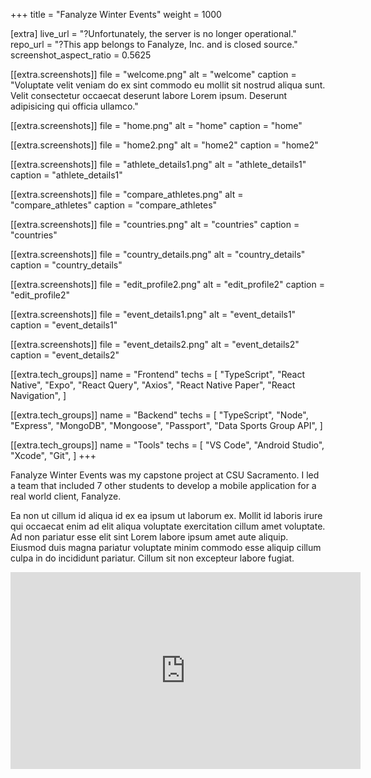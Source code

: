 +++
title = "Fanalyze Winter Events"
weight = 1000

[extra]
live_url = "?Unfortunately, the server is no longer operational."
repo_url = "?This app belongs to Fanalyze, Inc. and is closed source."
screenshot_aspect_ratio = 0.5625

[[extra.screenshots]]
file = "welcome.png"
alt = "welcome"
caption = "Voluptate velit veniam do ex sint commodo eu mollit sit nostrud aliqua sunt. Velit consectetur occaecat deserunt labore Lorem ipsum. Deserunt adipisicing qui officia ullamco."

[[extra.screenshots]]
file = "home.png"
alt = "home"
caption = "home"

[[extra.screenshots]]
file = "home2.png"
alt = "home2"
caption = "home2"

[[extra.screenshots]]
file = "athlete_details1.png"
alt = "athlete_details1"
caption = "athlete_details1"

[[extra.screenshots]]
file = "compare_athletes.png"
alt = "compare_athletes"
caption = "compare_athletes"

[[extra.screenshots]]
file = "countries.png"
alt = "countries"
caption = "countries"

[[extra.screenshots]]
file = "country_details.png"
alt = "country_details"
caption = "country_details"

[[extra.screenshots]]
file = "edit_profile2.png"
alt = "edit_profile2"
caption = "edit_profile2"

[[extra.screenshots]]
file = "event_details1.png"
alt = "event_details1"
caption = "event_details1"

[[extra.screenshots]]
file = "event_details2.png"
alt = "event_details2"
caption = "event_details2"

[[extra.tech_groups]]
name = "Frontend"
techs = [
    "TypeScript",
    "React Native",
    "Expo",
    "React Query",
    "Axios",
    "React Native Paper",
    "React Navigation",
]

[[extra.tech_groups]]
name = "Backend"
techs = [
    "TypeScript",
    "Node",
    "Express",
    "MongoDB",
    "Mongoose",
    "Passport",
    "Data Sports Group API",
]

[[extra.tech_groups]]
name = "Tools"
techs = [
    "VS Code",
    "Android Studio",
    "Xcode",
    "Git",
]
+++

Fanalyze Winter Events was my capstone project at CSU Sacramento. I led a team that included 7 other students to develop a mobile application for a real world client, Fanalyze.

Ea non ut cillum id aliqua id ex ea ipsum ut laborum ex. Mollit id laboris irure qui occaecat enim ad elit aliqua voluptate exercitation cillum amet voluptate. Ad non pariatur esse elit sint Lorem labore ipsum amet aute aliquip. Eiusmod duis magna pariatur voluptate minim commodo esse aliquip cillum culpa in do incididunt pariatur. Cillum sit non excepteur labore fugiat.

<iframe style="display:block;margin:auto" width="560" height="315" src="https://www.youtube.com/embed/XTOn3Fq8h-g" title="YouTube video player" frameborder="0" allow="accelerometer; autoplay; clipboard-write; encrypted-media; gyroscope; picture-in-picture; web-share" allowfullscreen></iframe>